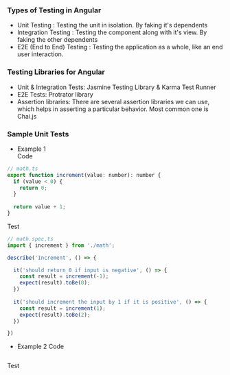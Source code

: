 ### Types of Testing in Angular
- Unit Testing : Testing the unit in isolation. By faking it's dependents
- Integration Testing : Testing the component along with it's view. By faking the other dependents
- E2E (End to End) Testing : Testing the application as a whole, like an end user interaction.

### Testing Libraries for Angular
- Unit & Integration Tests: Jasmine Testing Library & Karma Test Runner
- E2E Tests: Protrator library
- Assertion libraries: There are several assertion libraries we can use, which helps in asserting a particular behavior. Most common one is Chai.js

### Sample Unit Tests

- Example 1  
Code 
```javascript
// math.ts
export function increment(value: number): number {
  if (value < 0) {
    return 0;
  }
  
  return value + 1;
}
```
Test
```javascript
// math.spec.ts
import { increment } from './math';

describe('Increment', () => {

  it('should return 0 if input is negative', () => {
    const result = increment(-1);
    expect(result).toBe(0);
  })
  
  it('should increment the input by 1 if it is positive', () => {
    const result = increment(1);
    expect(result).toBe(2);
  })

})
```

- Example 2
Code
```javascript
```

Test
```javascript
```
